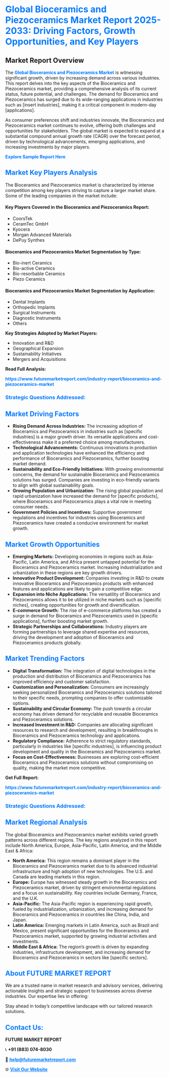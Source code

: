 <h1 style="color: #007BFF;">Global Bioceramics and Piezoceramics Market Report 2025-2033: Driving Factors, Growth Opportunities, and Key Players</h1>

<section id="overview">
<h2>Market Report Overview</h2>
<p>The <a href="https://www.futuremarketreport.com/industry-report/bioceramics-and-piezoceramics-market" style="color: #007BFF; text-decoration: none;"><strong>Global Bioceramics and Piezoceramics Market</strong></a> is witnessing significant growth, driven by increasing demand across various industries. This report delves into the key aspects of the Bioceramics and Piezoceramics market, providing a comprehensive analysis of its current status, future potential, and challenges. The demand for Bioceramics and Piezoceramics has surged due to its wide-ranging applications in industries such as [insert industries], making it a critical component in modern-day [applications].</p>
<p>As consumer preferences shift and industries innovate, the Bioceramics and Piezoceramics market continues to evolve, offering both challenges and opportunities for stakeholders. The global market is expected to expand at a substantial compound annual growth rate (CAGR) over the forecast period, driven by technological advancements, emerging applications, and increasing investments by major players.</p>
</section>

<section id="overview">
<p><a href="https://www.futuremarketreport.com/request-sample/reportId=57479" style="color: #007BFF; text-decoration: none;"><strong>Explore Sample Report Here</strong></a></p>
</section>

<section id="key-players">
<h2 style="color: #007BFF;">Market Key Players Analysis</h2>
<p>The Bioceramics and Piezoceramics market is characterized by intense competition among key players striving to capture a larger market share. Some of the leading companies in the market include:</p>
<h4>Key Players Covered in the Bioceramics and Piezoceramics Report:</h4>
<ul><li>CoorsTek</li><li>CeramTec GmbH</li><li>Kyocera</li><li>Morgan Advanced Materials</li><li>DePuy Synthes</li></ul>
<h4>Bioceramics and Piezoceramics Market Segmentation by Type:</h4>
<ul><li>Bio-inert Ceramics</li><li>Bio-active Ceramics</li><li>Bio-resorbable Ceramics</li><li>Piezo Ceramics</li></ul>

<h4>Bioceramics and Piezoceramics Market Segmentation by Application:</h4>
<ul><li>Dental Implants</li><li>Orthopedic Implants</li><li>Surgical Instruments</li><li>Diagnostic Instruments</li><li>Others</li></ul>
<p><strong>Key Strategies Adopted by Market Players:</strong></p>
<ul>
<li>Innovation and R&D</li>
<li>Geographical Expansion</li>
<li>Sustainability Initiatives</li>
<li>Mergers and Acquisitions</li>
</ul>
</section>

<section>
<p><strong>Read Full Analysis: </strong></p><a href="https://www.futuremarketreport.com/industry-report/bioceramics-and-piezoceramics-market" style="color: #007BFF; text-decoration: none;"><strong>https://www.futuremarketreport.com/industry-report/bioceramics-and-piezoceramics-market</strong></a>
<h3 style="color: #007BFF;">Strategic Questions Addressed:</h3>
</section>

<section id="driving-factors">
<h2 style="color: #007BFF;">Market Driving Factors</h2>
<ul>
<li><strong>Rising Demand Across Industries:</strong> The increasing adoption of Bioceramics and Piezoceramics in industries such as [specific industries] is a major growth driver. Its versatile applications and cost-effectiveness make it a preferred choice among manufacturers.</li>
<li><strong>Technological Advancements:</strong> Continuous innovations in production and application technologies have enhanced the efficiency and performance of Bioceramics and Piezoceramics, further boosting market demand.</li>
<li><strong>Sustainability and Eco-Friendly Initiatives:</strong> With growing environmental concerns, the demand for sustainable Bioceramics and Piezoceramics solutions has surged. Companies are investing in eco-friendly variants to align with global sustainability goals.</li>
<li><strong>Growing Population and Urbanization:</strong> The rising global population and rapid urbanization have increased the demand for [specific products], where Bioceramics and Piezoceramics plays a vital role in meeting consumer needs.</li>
<li><strong>Government Policies and Incentives:</strong> Supportive government regulations and incentives for industries using Bioceramics and Piezoceramics have created a conducive environment for market growth.</li>
</ul>
</section>

<section id="growth-opportunities">
<h2 style="color: #007BFF;">Market Growth Opportunities</h2>
<ul>
<li><strong>Emerging Markets:</strong> Developing economies in regions such as Asia-Pacific, Latin America, and Africa present untapped potential for the Bioceramics and Piezoceramics market. Increasing industrialization and urbanization in these regions are key growth drivers.</li>
<li><strong>Innovative Product Development:</strong> Companies investing in R&D to create innovative Bioceramics and Piezoceramics products with enhanced features and applications are likely to gain a competitive edge.</li>
<li><strong>Expansion into Niche Applications:</strong> The versatility of Bioceramics and Piezoceramics allows it to be utilized in niche markets such as [specific niches], creating opportunities for growth and diversification.</li>
<li><strong>E-commerce Growth:</strong> The rise of e-commerce platforms has created a surge in demand for Bioceramics and Piezoceramics used in [specific applications], further boosting market growth.</li>
<li><strong>Strategic Partnerships and Collaborations:</strong> Industry players are forming partnerships to leverage shared expertise and resources, driving the development and adoption of Bioceramics and Piezoceramics products globally.</li>
</ul>
</section>

<section id="trending-factors">
<h2 style="color: #007BFF;">Market Trending Factors</h2>
<ul>
<li><strong>Digital Transformation:</strong> The integration of digital technologies in the production and distribution of Bioceramics and Piezoceramics has improved efficiency and customer satisfaction.</li>
<li><strong>Customization and Personalization:</strong> Consumers are increasingly seeking personalized Bioceramics and Piezoceramics solutions tailored to their specific needs, prompting companies to offer customizable options.</li>
<li><strong>Sustainability and Circular Economy:</strong> The push towards a circular economy has driven demand for recyclable and reusable Bioceramics and Piezoceramics solutions.</li>
<li><strong>Increased Investment in R&D:</strong> Companies are allocating significant resources to research and development, resulting in breakthroughs in Bioceramics and Piezoceramics technology and applications.</li>
<li><strong>Regulatory Compliance:</strong> Adherence to strict regulatory standards, particularly in industries like [specific industries], is influencing product development and quality in the Bioceramics and Piezoceramics market.</li>
<li><strong>Focus on Cost-Effectiveness:</strong> Businesses are exploring cost-efficient Bioceramics and Piezoceramics solutions without compromising on quality, making the market more competitive.</li>
</ul>
</section>

<section>
<p><strong>Get Full Report: </strong></p><a href="https://www.futuremarketreport.com/industry-report/bioceramics-and-piezoceramics-market" style="color: #007BFF; text-decoration: none;"><strong>https://www.futuremarketreport.com/industry-report/bioceramics-and-piezoceramics-market</strong></a>
<h3 style="color: #007BFF;">Strategic Questions Addressed:</h3>
</section>


<section id="regional-analysis">
<h2 style="color: #007BFF;">Market Regional Analysis</h2>
<p>The global Bioceramics and Piezoceramics market exhibits varied growth patterns across different regions. The key regions analyzed in this report include North America, Europe, Asia-Pacific, Latin America, and the Middle East & Africa:</p>
<ul>
<li><strong>North America:</strong> This region remains a dominant player in the Bioceramics and Piezoceramics market due to its advanced industrial infrastructure and high adoption of new technologies. The U.S. and Canada are leading markets in this region.</li>
<li><strong>Europe:</strong> Europe has witnessed steady growth in the Bioceramics and Piezoceramics market, driven by stringent environmental regulations and a focus on sustainability. Key countries include Germany, France, and the U.K.</li>
<li><strong>Asia-Pacific:</strong> The Asia-Pacific region is experiencing rapid growth, fueled by industrialization, urbanization, and increasing demand for Bioceramics and Piezoceramics in countries like China, India, and Japan.</li>
<li><strong>Latin America:</strong> Emerging markets in Latin America, such as Brazil and Mexico, present significant opportunities for the Bioceramics and Piezoceramics market, supported by growing industrial activities and investments.</li>
<li><strong>Middle East & Africa:</strong> The region’s growth is driven by expanding industries, infrastructure development, and increasing demand for Bioceramics and Piezoceramics in sectors like [specific sectors].</li>
</ul>
</section>

<footer>
<h2 style="color: #007BFF;">About FUTURE MARKET REPORT</h2>
<p>We are a trusted name in market research and advisory services, delivering actionable insights and strategic support to businesses across diverse industries. Our expertise lies in offering:</p>

<p>Stay ahead in today’s competitive landscape with our tailored research solutions.</p>

<h2 style="color: #007BFF;">Contact Us:</h2>
<p><strong>FUTURE MARKET REPORT</strong></p>
<p>📞 <strong>+91 (883) 074-8030</strong></p>
<p>📧 <strong><a href="mailto:help@futuremarketreport.com" style="color: #007BFF;">help@futuremarketreport.com</a></strong></p>
<p>🌐 <strong><a href="https://www.futuremarketreport.com/" style="color: #007BFF;">Visit Our Website</a></strong></p>
</footer>